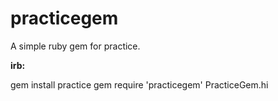 practicegem
===========

A simple ruby gem for practice.

**irb:**

gem install practice gem
require 'practicegem'
PracticeGem.hi
